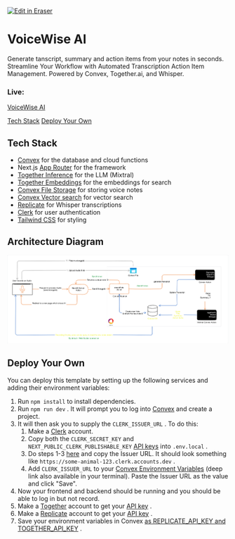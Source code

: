 <p><a target="_blank" href="https://app.eraser.io/workspace/ZrZ2Y6GIWLepTjQg6cyc" id="edit-in-eraser-github-link"><img alt="Edit in Eraser" src="https://firebasestorage.googleapis.com/v0/b/second-petal-295822.appspot.com/o/images%2Fgithub%2FOpen%20in%20Eraser.svg?alt=media&amp;token=968381c8-a7e7-472a-8ed6-4a6626da5501"></a></p>

# VoiceWise AI
 Generate tanscript, summary and action items from your notes in seconds. Streamline Your Workflow with Automated Transcription Action Item Management. Powered by Convex, Together.ai, and Whisper. 

### Live:
[﻿VoiceWise AI](https://voice-wise-ai.vercel.app/) 

 [﻿Tech Stack](#tech-stack) [﻿Deploy Your Own](#deploy-your-own) 

## Tech Stack
- [﻿Convex](https://convex.dev/)  for the database and cloud functions
- Next.js [﻿App Router](https://nextjs.org/docs/app)  for the framework
- [﻿Together Inference](https://dub.sh/together-ai)  for the LLM (Mixtral)
- [﻿Together Embeddings](https://dub.sh/together-ai)  for the embeddings for search
- [﻿Convex File Storage](https://docs.convex.dev/file-storage)  for storing voice notes
- [﻿Convex Vector search](https://docs.convex.dev/vector-search)  for vector search
- [﻿Replicate](https://replicate.com/)  for Whisper transcriptions
- [﻿Clerk](https://clerk.dev/)  for user authentication
- [﻿Tailwind CSS](https://tailwindcss.com/)  for styling


## Architecture Diagram
![VoiceWiseAI - Architectural flow](/.eraser/ZrZ2Y6GIWLepTjQg6cyc___02a0ac4RaOW4qPyzxPn66zodRbA3___---figure---APxZm63rVzSUe_nnjFarN---figure---OX24u6sfVgINr1b9RXyYIg.png "VoiceWiseAI - Architectural flow")

## Deploy Your Own
You can deploy this template by setting up the following services and adding their environment variables:

1. Run `npm install`  to install dependencies.
2. Run `npm run dev` . It will prompt you to log into [﻿Convex](https://convex.dev/)  and create a project.
3. It will then ask you to supply the `CLERK_ISSUER_URL` . To do this:
    1. Make a [﻿Clerk](https://clerk.dev/)  account.
    2. Copy both the `CLERK_SECRET_KEY`  and `NEXT_PUBLIC_CLERK_PUBLISHABLE_KEY`  [﻿API keys](https://dashboard.clerk.com/last-active?path=api-keys)  into `.env.local` .
    3. Do steps 1-3 [﻿here](https://docs.convex.dev/auth/clerk)  and copy the Issuer URL.
It should look something like `https://some-animal-123.clerk.accounts.dev` .
    4. Add `CLERK_ISSUER_URL`  to your [﻿Convex Environment Variables](https://dashboard.convex.dev/deployment/settings/environment-variables?var=CLERK_ISSUER_URL) 
(deep link also available in your terminal). Paste the Issuer URL as the value and click "Save".
4. Now your frontend and backend should be running and you should be able to log in but not record.
5. Make a [﻿Together](https://dub.sh/together-ai)  account to get your [﻿API key](https://api.together.xyz/settings/api-keys) .
6. Make a [﻿Replicate](https://replicate.com/)  account to get your [﻿API key](https://replicate.com/account/api-tokens) .
7. Save your environment variables in Convex [﻿as REPLICATE_API_KEY and TOGETHER_API_KEY](https://dashboard.convex.dev/deployment/settings/environment-variables?var=REPLICATE_API_KEY&var=TOGETHER_API_KEY) .



<!--- Eraser file: https://app.eraser.io/workspace/ZrZ2Y6GIWLepTjQg6cyc --->